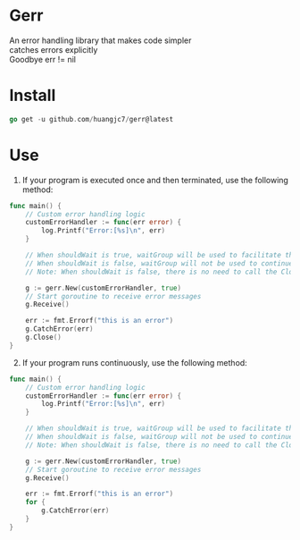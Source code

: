 # Gerr
An error handling library that makes code simpler<br>
catches errors explicitly<br>
Goodbye err != nil

# Install
```go
go get -u github.com/huangjc7/gerr@latest
```

# Use
1. If your program is executed once and then terminated, use the following method:
```go
func main() {
	// Custom error handling logic
	customErrorHandler := func(err error) {
		log.Printf("Error:[%s]\n", err)
	}

	// When shouldWait is true, waitGroup will be used to facilitate the scenario where the goroutine has not completed execution when the function exits.
	// When shouldWait is false, waitGroup will not be used to continue receiving errors from the error channel.
	// Note: When shouldWait is false, there is no need to call the Close method

	g := gerr.New(customErrorHandler, true)
	// Start goroutine to receive error messages
	g.Receive()

	err := fmt.Errorf("this is an error")
	g.CatchError(err)
	g.Close()
}
```
2. If your program runs continuously, use the following method:
```go
func main() {
	// Custom error handling logic
	customErrorHandler := func(err error) {
		log.Printf("Error:[%s]\n", err)
	}

	// When shouldWait is true, waitGroup will be used to facilitate the scenario where the goroutine has not completed execution when the function exits.
	// When shouldWait is false, waitGroup will not be used to continue receiving errors from the error channel.
	// Note: When shouldWait is false, there is no need to call the Close method

	g := gerr.New(customErrorHandler, true)
	// Start goroutine to receive error messages
	g.Receive()

	err := fmt.Errorf("this is an error")
	for {
		g.CatchError(err)
	}
}
```

